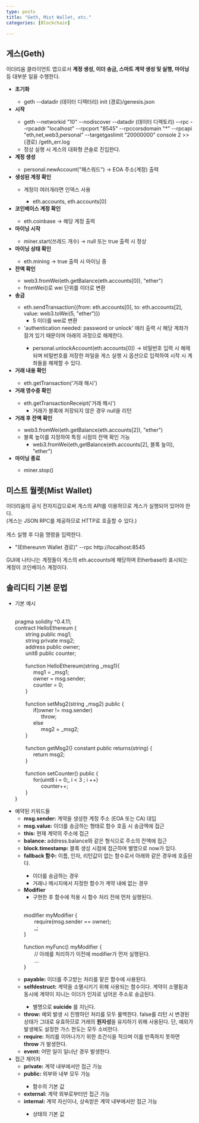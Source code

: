 ```yaml
---
type: posts
title: "Geth, Mist Wallet, etc."
categories: [Blockchain]

---
```

<!--snippet-->
<p>
	<h2>게스(Geth)</h2>
		이더리움 클라이언트 앱으로서 <b class="funccolor">계정 생성, 이더 송금, 스마트 계약 생성 및 실행, 마이닝</b> 등 대부분 일을 수행한다.
		<ul>
			<li><b class="taxonomy">초기화</b></li>
				<ul><li>geth --datadir (데이터 디렉터리) init (경로)/genesis.json</li></ul>
			<li><b class="taxonomy">시작</b></li>
				<ul><li> geth --networkid "10" --nodiscover --datadir (데이터 디렉토리) --rpc --rpcaddr "localhost" --rpcport "8545" --rpccorsdomain "*" 
					--rpcapi "eth,net,web3,personal" --targetgaslimit "20000000" console 2 >> (경로)	/geth_err.log
					</li>
					<li>정상 실행 시 게스의 대화형 콘솔로 진입한다.</li>
				</ul>
			<li><b class="taxonomy">계정 생성</b></li>
				<ul><li>personal.newAccount("패스워드") &rarr; EOA 주소(계정) 출력</li>
				</ul>
			<li><b class="taxonomy">생성된 계정 확인</b></li>
				<ul><li>계정이 여러개라면 인덱스 사용</li>
					<ul><li>eth.accounts, eth.accounts[0]</li></ul>
				</ul>
			<li><b class="taxonomy">코인베이스 계정 확인</b></li>
				<ul><li>eth.coinbase &rarr; 해당 계정 출력</li></ul>
			<li><b class="taxonomy">마이닝 시작</b></li>
				<ul><li>miner.start(쓰레드 개수) &rarr; null 또는 true 출력 시 정상</li></ul>
			<li><b class="taxonomy">마이닝 상태 확인</b></li>
				<ul><li>eth.mining &rarr; true 출력 시 마이닝 중</li></ul>
			<li><b class="taxonomy">잔액 확인</b></li>
				<ul><li>web3.fromWei(eth.getBalance(eth.accounts[0]), "ether")</li>
					<li>fromWei()로 wei 단위를 이더로 변환</li></ul>
			<li><b class="taxonomy">송금</b></li>
				<ul><li>eth.sendTransaction({from: eth.accounts[0], to: eth.accounts[2], value: web3.toWei(5, "ether")})
					<ul><li>5 이더를 wei로 변환</li></ul>
					</li>
					<li>'authentication needed: password or unlock' 에러 출력 시 해당 계좌가 잠겨 있기 때문이며 아래의 과정으로 해제한다.</li>
					<ul>
						<li>personal.unlockAccount(eth.accounts[0]) &rarr; 비밀번호 입력 시 해제되며 비밀번호를 저장한 파일을 게스 실행 시 옵션으로 입력하여 시작 시 계좌들을 해제할 수 있다.</li>
					</ul>
				</ul>
			<li><b class="taxonomy">거래 내용 확인</b></li>
				<ul><li>eth.getTransaction('거래 해시')</li></ul>
			<li><b class="taxonomy">거래 영수증 확인</b></li>
				<ul><li>eth.getTransactionReceipt('거래 해시')
					<ul><li>거래가 블록에 저장되지 않은 경우 null을 리턴</li></ul>
					</li>
				</ul>
			<li><b class="taxonomy">거래 후 잔액 확인</b></li>
				<ul><li>web3.fromWei(eth.getBalance(eth.accounts[2]), "ether")</li>
					<li>블록 높이를 지정하여 특정 시점의 잔액 확인 가능
						<ul><li>web3.fromWei(eth,getBalance(eth.accounts[2], 블록 높이), "ether")</li></ul>
					</li>
				</ul>
			<li><b class="taxonomy">마이닝 종료</b></li>
				<ul><li>miner.stop()</li></ul>
		</ul>
	<h2>미스트 월렛(Mist Wallet)</h2>
		이더리움의 공식 전자지갑으로써 게스의 API를 이용하므로 게스가 실행되어 있어야 한다. 
		<br>(게스는 JSON RPC를 제공하므로 HTTP로 호출할 수 있다.)
		<br><br>게스 실행 후 다음 명령을 입력한다.
			<ul>
				<li>"(Ethereunm Wallet 경로)" --rpc http://localhost:8545</li>
			</ul>
		GUI에 나타나는 계정들이 게스의 eth.accounts에 해당하며 Etherbase라 표시되는 계정이 코인베이스 계정이다.
	<h2>솔리디티 기본 문법</h2>
	<ul>
		<li>기본 예시</li><br>
		<div class="sourcecode">
			<span class="lvalue">pragma solidity ^0.4.11;</span><br>
			<span class="rvalue">contract</span><span class="lvalue"> HelloEthereum {</span><br>
			<span class="lvalue" style="padding-left:2em;">string public msg1;</span><br>
			<span class="lvalue" style="padding-left:2em;">string private msg2;</span><br>
			<span class="rvalue" style="padding-left:2em;">address</span><span class="lvalue"> public owner;</span><br>
			<span class="lvalue" style="padding-left:2em;">unit8 public counter;</span><br><br>
			<span class="lvalue" style="padding-left:2em;">function HelloEthereum(string _msg1){</span><br>
			<span class="lvalue" style="padding-left:3.5em;">msg1 = _msg1;</span><br>
			<span class="lvalue" style="padding-left:3.5em;">owner =</span><span class="rvalue"> msg.sender;</span><br>
			<span class="lvalue" style="padding-left:3.5em;">counter = 0;</span><br><span class="lvalue" style="padding-left:2em;">}</span><br><br>
			<span class="lvalue" style="padding-left:2em;">function setMsg2(string _msg2) public {</span><br>
			<span class="lvalue" style="padding-left:3.5em;">if(owner != msg.sender)</span><br>
			<span class="lvalue" style="padding-left:5em;">throw;</span><br>
			<span class="lvalue" style="padding-left:3.5em;">else</span><br>
			<span class="lvalue" style="padding-left:5em;">msg2 = _msg2;</span><br>
			<span class="lvalue" style="padding-left:2em;">}</span><br><br>
			<span class="lvalue" style="padding-left:2em;">function getMsg2() constant public returns(string) {</span><br>
			<span class="lvalue" style="padding-left:3.5em;">return msg2;</span><br><span class="lvalue" style="padding-left:2em;">}</span><br><br>
			<span class="lvalue" style="padding-left:2em;">function setCounter() public {</span><br>
			<span class="lvalue" style="padding-left:3.5em;">for(uint8 i = 0;, i < 3 ; i ++)</span><br>
			<span class="lvalue" style="padding-left:5em;">counter++;</span><br><span class="lvalue" style="padding-left:2em;">}</span><br><span class="lvalue">}</span><br>
		</div>
		<li>
			예약된 키워드들<br>
			<ul>
				<li><b class="taxonomy">msg.sender:</b> 계약을 생성한 계정 주소 (EOA 또는 CA) 대입</li>
				<li><b class="taxonomy">msg.value:</b> 이더를 송금하는 형태로 함수 호출 시 송금액에 접근 </li>
				<li><b class="taxonomy">this:</b> 현재 계약의 주소에 접근</li>
				<li><b class="taxonomy">balance:</b> address.balance와 같은 형식으로 주소의 잔액에 접근</li>
				<li><b class="taxonomy">block.timestamp:</b> 블록 생성 시점에 접근하며 별명으로 now가 있다.</li>
				<li><b class="taxonomy">fallback 함수:</b> 이름, 인자, 리턴값이 없는 함수로서 아래와 같은 경우에 호출된다.</li>
					<ul>
						<li>이더를 송금하는 경우</li>
						<li>거래나 메시지에서 지정한 함수가 계약 내에 없는 경우</li>
					</ul>
				<li><b class="taxonomy">Modifier</b>
					<ul><li>구현한 후 함수에 적용 시 함수 처리 전에 먼저 실행된다.</li></ul><br>
					<div class="sourcecode">
						<span class="rvalue">modifier</span><span class="lvalue"> myModifier {</span><br>
						<span class="lvalue" style="padding-left:2em;">require(msg.sender == owner);</span><br>
						<span class="rvalue" style="padding-left:2em;">_;</span><br><span class="lvalue">}</span><br><br>
						<span class="lvalue">function myFunc()</span><span class="rvalue"> myModifier </span><span class="lvalue">{</span><br>
						<span class="lvalue" style="padding-left:2em;">// 아래를 처리하기 이전에 modifier가 먼저 실행된다.</span><br>
						<span class="lvalue" style="padding-left:2em;">...</span><br><span class="lvalue">}</span><br>
					</div>
				</li>
				<li><b class="taxonomy">payable:</b> 이더를 주고받는 처리를 맡은 함수에 사용된다.</li>
				<li><b class="taxonomy">selfdestruct:</b> 계약을 소멸시키기 위해 사용되는 함수이다. 계약이 소멸됨과 동시에 계약이 지니는 이더가 인자로 넘어온 주소로 송금된다.</li>
					<ul><li>별명으로 <b class="funccolor">suicide</b> 를 지닌다.</li></ul>
				<li><b class="taxonomy">throw:</b> 예외 발생 시 진행하던 처리를 모두 롤백한다. false를 리턴 시 변경된 상태가 그대로 유효하므로 거래의 <b class="funccolor">원자성</b>을 유지하기 위해 사용된다. 단, 예외가 발생해도 설정한 가스 한도는 모두 소비한다.</li>
				<li><b class="taxonomy">require:</b> 처리를 이어나가기 위한 조건식을 적으며 이를 만족하지 못하면 <b class="funccolor">throw</b> 가 발생한다.</li>
				<li><b class="taxonomy">event:</b> 어떤 일이 일너난 경우 발생한다.</li>
			</ul>
		</li>
		<li>
			접근 제어자<br>
			<ul>
				<li><b class="taxonomy">private:</b> 계약 내부에서만 접근 가능</li>
				<li><b class="taxonomy">public:</b> 외부와 내부 모두 가능</li>
					<ul><li>함수의 기본 값</li></ul>
				<li><b class="taxonomy">external:</b> 계약 외부로부터만 접근 가능</li>
				<li><b class="taxonomy">internal:</b> 계약 자신이나, 상속받은 계약 내부에서만 접근 가능</li>
					<ul><li>상태의 기본 값</li></ul>
			</ul>
		</li>
	</ul>

</p>
